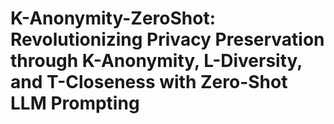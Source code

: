 # K-Anonymity-ZeroShot: Revolutionizing Privacy Preservation through K-Anonymity, L-Diversity, and T-Closeness with Zero-Shot LLM Prompting
